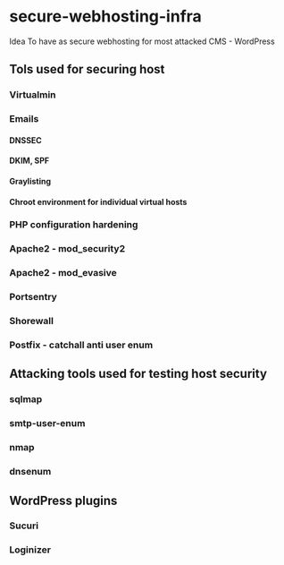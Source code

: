 # secure-webhosting-infra

Idea
To have as secure webhosting for most attacked CMS - WordPress

## Tols used for securing host

### Virtualmin

### Emails

#### DNSSEC
#### DKIM, SPF
#### Graylisting

#### Chroot environment for individual virtual hosts

### PHP configuration hardening

### Apache2 - mod_security2
### Apache2 - mod_evasive
### Portsentry
### Shorewall
### Postfix - catchall anti user enum


## Attacking tools used for testing host security

### sqlmap
### smtp-user-enum
### nmap
### dnsenum

## WordPress plugins
### Sucuri
### Loginizer

